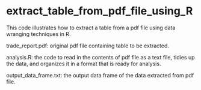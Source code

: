 # extract_table_from_pdf_file_using_R

This code illustrates how to extract a table from a pdf file using data wranging techniques in R.

trade_report.pdf: original pdf file containing table to be extracted.

analysis.R: the code to read in the contents of pdf file as a text file, tidies up the data, and organizes it in a format that is ready for analysis.

output_data_frame.txt: the output data frame of the data extracted from pdf file.
